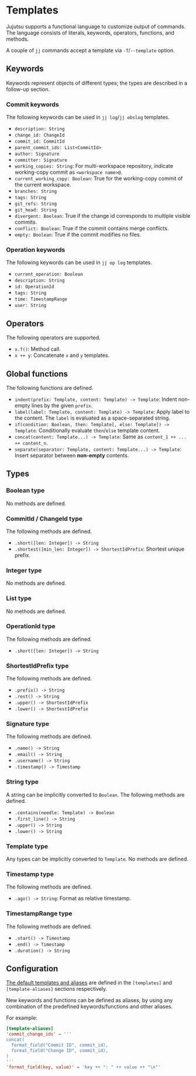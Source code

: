 # Templates

Jujutsu supports a functional language to customize output of commands.
The language consists of literals, keywords, operators, functions, and
methods.

A couple of `jj` commands accept a template via `-T`/`--template` option.

## Keywords

Keywords represent objects of different types; the types are described in
a follow-up section.

### Commit keywords

The following keywords can be used in `jj log`/`jj obslog` templates.

* `description: String`
* `change_id: ChangeId`
* `commit_id: CommitId`
* `parent_commit_ids: List<CommitId>`
* `author: Signature`
* `committer: Signature`
* `working_copies: String`: For multi-workspace repository, indicate
  working-copy commit as `<workspace name>@`.
* `current_working_copy: Boolean`: True for the working-copy commit of the
  current workspace.
* `branches: String`
* `tags: String`
* `git_refs: String`
* `git_head: String`
* `divergent: Boolean`: True if the change id corresponds to multiple visible
  commits.
* `conflict: Boolean`: True if the commit contains merge conflicts.
* `empty: Boolean`: True if the commit modifies no files.

### Operation keywords

The following keywords can be used in `jj op log` templates.

* `current_operation: Boolean`
* `description: String`
* `id: OperationId`
* `tags: String`
* `time: TimestampRange`
* `user: String`

## Operators

The following operators are supported.

* `x.f()`: Method call.
* `x ++ y`: Concatenate `x` and `y` templates.

## Global functions

The following functions are defined.

* `indent(prefix: Template, content: Template) -> Template`: Indent
  non-empty lines by the given `prefix`.
* `label(label: Template, content: Template) -> Template`: Apply label to
  the content. The `label` is evaluated as a space-separated string.
* `if(condition: Boolean, then: Template[, else: Template]) -> Template`:
  Conditionally evaluate `then`/`else` template content.
* `concat(content: Template...) -> Template`:
  Same as `content_1 ++ ... ++ content_n`.
* `separate(separator: Template, content: Template...) -> Template`:
  Insert separator between **non-empty** contents.

## Types

### Boolean type

No methods are defined.

### CommitId / ChangeId type

The following methods are defined.

* `.short([len: Integer]) -> String`
* `.shortest([min_len: Integer]) -> ShortestIdPrefix`: Shortest unique prefix.

### Integer type

No methods are defined.

### List type

No methods are defined.

### OperationId type

The following methods are defined.

* `.short([len: Integer]) -> String`

### ShortestIdPrefix type

The following methods are defined.

* `.prefix() -> String`
* `.rest() -> String`
* `.upper() -> ShortestIdPrefix`
* `.lower() -> ShortestIdPrefix`

### Signature type

The following methods are defined.

* `.name() -> String`
* `.email() -> String`
* `.username() -> String`
* `.timestamp() -> Timestamp`

### String type

A string can be implicitly converted to `Boolean`. The following methods are
defined.

* `.contains(needle: Template) -> Boolean`
* `.first_line() -> String`
* `.upper() -> String`
* `.lower() -> String`

### Template type

Any types can be implicitly converted to `Template`. No methods are defined.

### Timestamp type

The following methods are defined.

* `.ago() -> String`: Format as relative timestamp.

### TimestampRange type

The following methods are defined.

* `.start() -> Timestamp`
* `.end() -> Timestamp`
* `.duration() -> String`

## Configuration

[The default templates and aliases](../src/config/templates.toml) are defined
in the `[templates]` and `[template-aliases]` sections respectively.

New keywords and functions can be defined as aliases, by using any
combination of the predefined keywords/functions and other aliases.

For example:

```toml
[template-aliases]
'commit_change_ids' = '''
concat(
  format_field("Commit ID", commit_id),
  format_field("Change ID", commit_id),
)
'''
'format_field(key, value)' = 'key ++ ": " ++ value ++ "\n"'
```
